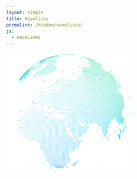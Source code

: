 ```yaml
---
layout: single
title: Wavelines
permalink: /hidden/wavelines/
js:
  - waveLines
---
```


<div class="canvas-container">
  <img id="globe" style="position: absolute; z-index: 2;" class="centred" src="/assets/images/work/wavelines/blueball.png" />
  <img id="bgOverlay" style="position: absolute; top: 33%; z-index: 2; display: none;" src="/assets/images/work/wavelines/bluebg.png" />
  <canvas id="wavelines-canvas" class="fullpage-canvas"></canvas>
</div>